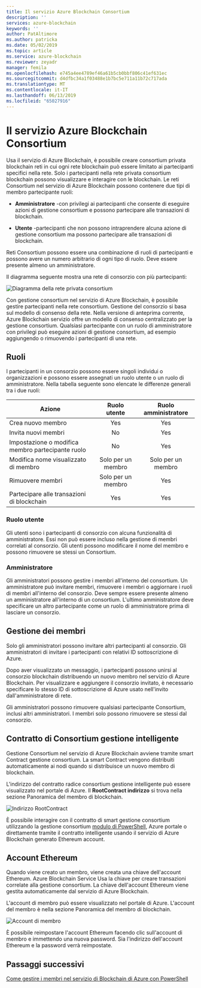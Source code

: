 ```yaml
---
title: Il servizio Azure Blockchain Consortium
description: ''
services: azure-blockchain
keywords: ''
author: PatAltimore
ms.author: patricka
ms.date: 05/02/2019
ms.topic: article
ms.service: azure-blockchain
ms.reviewer: zeyadr
manager: femila
ms.openlocfilehash: e745a4ee4789ef46a61b5cb0bbf806c41ef631ec
ms.sourcegitcommit: d4dfbc34a1f03488e1b7bc5e711a11b72c717ada
ms.translationtype: MT
ms.contentlocale: it-IT
ms.lasthandoff: 06/13/2019
ms.locfileid: "65027916"
---
```

# <a name="azure-blockchain-service-consortium"></a>Il servizio Azure Blockchain Consortium

Usa il servizio di Azure Blockchain, è possibile creare consortium privata blockchain reti in cui ogni rete blockchain può essere limitato ai partecipanti specifici nella rete. Solo i partecipanti nella rete privata consortium blockchain possono visualizzare e interagire con le blockchain. Le reti Consortium nel servizio di Azure Blockchain possono contenere due tipi di membro partecipante ruoli:

* **Amministratore** -con privilegi ai partecipanti che consente di eseguire azioni di gestione consortium e possono partecipare alle transazioni di blockchain.

* **Utente** -partecipanti che non possono intraprendere alcuna azione di gestione consortium ma possono partecipare alle transazioni di blockchain.

Reti Consortium possono essere una combinazione di ruoli di partecipanti e possono avere un numero arbitrario di ogni tipo di ruolo. Deve essere presente almeno un amministratore.

Il diagramma seguente mostra una rete di consorzio con più partecipanti:

![Diagramma della rete privata consortium](./media/consortium/network-diagram.png)

Con gestione consortium nel servizio di Azure Blockchain, è possibile gestire partecipanti nella rete consortium. Gestione del consorzio si basa sul modello di consenso della rete. Nella versione di anteprima corrente, Azure Blockchain servizio offre un modello di consenso centralizzato per la gestione consortium. Qualsiasi partecipante con un ruolo di amministratore con privilegi può eseguire azioni di gestione consortium, ad esempio aggiungendo o rimuovendo i partecipanti di una rete.

## <a name="roles"></a>Ruoli

I partecipanti in un consorzio possono essere singoli individui o organizzazioni e possono essere assegnati un ruolo utente o un ruolo di amministratore. Nella tabella seguente sono elencate le differenze generali tra i due ruoli:

| Azione | Ruolo utente | Ruolo amministratore
|--------|:----:|:------------:|
| Crea nuovo membro | Yes | Yes |
| Invita nuovi membri | No | Yes |
| Impostazione o modifica membro partecipante ruolo | No | Yes |
| Modifica nome visualizzato di membro | Solo per un membro | Solo per un membro |
| Rimuovere membri | Solo per un membro | Yes |
| Partecipare alle transazioni di blockchain | Yes | Yes |

### <a name="user-role"></a>Ruolo utente

Gli utenti sono i partecipanti di consorzio con alcuna funzionalità di amministratore. Essi non può essere incluso nella gestione di membri correlati al consorzio. Gli utenti possono modificare il nome del membro e possono rimuovere se stessi un Consortium.

### <a name="administrator"></a>Amministratore

Gli amministratori possono gestire i membri all'interno del consortium. Un amministratore può invitare membri, rimuovere i membri o aggiornare i ruoli di membri all'interno del consorzio.
Deve sempre essere presente almeno un amministratore all'interno di un consortium. L'ultimo amministratore deve specificare un altro partecipante come un ruolo di amministratore prima di lasciare un consorzio.

## <a name="managing-members"></a>Gestione dei membri

Solo gli amministratori possono invitare altri partecipanti al consorzio. Gli amministratori di invitare i partecipanti con relativi ID sottoscrizione di Azure.

Dopo aver visualizzato un messaggio, i partecipanti possono unirsi al consorzio blockchain distribuendo un nuovo membro nel servizio di Azure Blockchain. Per visualizzare e aggiungere il consorzio invitato, è necessario specificare lo stesso ID di sottoscrizione di Azure usato nell'invito dall'amministratore di rete.

Gli amministratori possono rimuovere qualsiasi partecipante Consortium, inclusi altri amministratori. I membri solo possono rimuovere se stessi dal consorzio.

## <a name="consortium-management-smart-contract"></a>Contratto di Consortium gestione intelligente

Gestione Consortium nel servizio di Azure Blockchain avviene tramite smart Contract gestione consortium. La smart Contract vengono distribuiti automaticamente ai nodi quando si distribuisce un nuovo membro di blockchain.

L'indirizzo del contratto radice consortium gestione intelligente può essere visualizzato nel portale di Azure. Il **RootContract indirizzo** si trova nella sezione Panoramica del membro di blockchain.

![Indirizzo RootContract](./media/consortium/rootcontract-address.png)

È possibile interagire con il contratto di smart gestione consortium utilizzando la gestione consortium [modulo di PowerShell](manage-consortium-powershell.md), Azure portale o direttamente tramite il contratto intelligente usando il servizio di Azure Blockchain generato Ethereum account.

## <a name="ethereum-account"></a>Account Ethereum

Quando viene creato un membro, viene creata una chiave dell'account Ethereum. Azure Blockchain Service Usa la chiave per creare transazioni correlate alla gestione consortium. La chiave dell'account Ethereum viene gestita automaticamente dal servizio di Azure Blockchain.

L'account di membro può essere visualizzato nel portale di Azure. L'account del membro è nella sezione Panoramica del membro di blockchain.

![Account di membro](./media/consortium/member-account.png)

È possibile reimpostare l'account Ethereum facendo clic sull'account di membro e immettendo una nuova password. Sia l'indirizzo dell'account Ethereum e la password verrà reimpostate.  

## <a name="next-steps"></a>Passaggi successivi

[Come gestire i membri nel servizio di Blockchain di Azure con PowerShell](manage-consortium-powershell.md)
